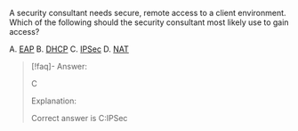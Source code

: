 
A security consultant needs secure, remote access to a client environment. Which of the following should the security consultant most likely use to gain access?

A. [EAP](../../../Glossary/EAP.md) 
B. [DHCP](../../../Glossary/DHCP.md)
C. [IPSec](../../../Glossary/IPSec.md) 
D. [NAT](../../../Glossary/NAT.md)

> [!faq]- Answer: 
> 
> C
> 
> Explanation:
> 
> Correct answer is C:IPSec

